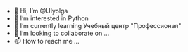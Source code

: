 - 👋 Hi, I’m @Ulyolga
- 👀 I’m interested in Python
- 🌱 I’m currently learning Учебный центр "Профессионал"
- 💞️ I’m looking to collaborate on ...
- 📫 How to reach me ...

<!---
Ulyolga/Ulyolga is a ✨ special ✨ repository because its `README.md` (this file) appears on your GitHub profile.
You can click the Preview link to take a look at your changes.
--->
